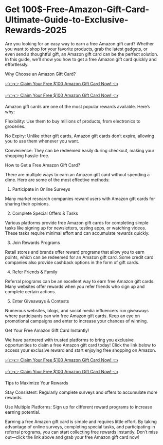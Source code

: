 # Get 100$-Free-Amazon-Gift-Card-Ultimate-Guide-to-Exclusive-Rewards-2025

Are you looking for an easy way to earn a free Amazon gift card? Whether you want to shop for your favorite products, grab the latest gadgets, or even send a thoughtful gift, an Amazon gift card can be the perfect solution. In this guide, we’ll show you how to get a free Amazon gift card quickly and effortlessly.

Why Choose an Amazon Gift Card?

[✅👉👉 Claim Your Free $100 Amazon Gift Card Now! 👈](http://giftcard.topgiftcardusa.com/fatema9/)

[✅👉👉 Claim Your Free $100 Amazon Gift Card Now! 👈](http://giftcard.topgiftcardusa.com/fatema9/)

Amazon gift cards are one of the most popular rewards available. Here’s why:

Flexibility: Use them to buy millions of products, from electronics to groceries.

No Expiry: Unlike other gift cards, Amazon gift cards don’t expire, allowing you to use them whenever you want.

Convenience: They can be redeemed easily during checkout, making your shopping hassle-free.

How to Get a Free Amazon Gift Card?

There are multiple ways to earn an Amazon gift card without spending a dime. Here are some of the most effective methods:

1. Participate in Online Surveys

Many market research companies reward users with Amazon gift cards for sharing their opinions. 

2. Complete Special Offers & Tasks

Various platforms provide free Amazon gift cards for completing simple tasks like signing up for newsletters, testing apps, or watching videos. These tasks require minimal effort and can accumulate rewards quickly.

3. Join Rewards Programs

Retail stores and brands offer reward programs that allow you to earn points, which can be redeemed for an Amazon gift card. Some credit card companies also provide cashback options in the form of gift cards.

4. Refer Friends & Family

Referral programs can be an excellent way to earn free Amazon gift cards. Many websites offer rewards when you refer friends who sign up and complete certain actions.

5. Enter Giveaways & Contests

Numerous websites, blogs, and social media influencers run giveaways where participants can win free Amazon gift cards. Keep an eye on promotional campaigns and enter to increase your chances of winning.

Get Your Free Amazon Gift Card Instantly!

We have partnered with trusted platforms to bring you exclusive opportunities to claim a free Amazon gift card today! Click the link below to access your exclusive reward and start enjoying free shopping on Amazon.

[✅👉👉 Claim Your Free $100 Amazon Gift Card Now! 👈](http://giftcard.topgiftcardusa.com/fatema9/)

[✅👉👉 Claim Your Free $100 Amazon Gift Card Now! 👈](http://giftcard.topgiftcardusa.com/fatema9/)

Tips to Maximize Your Rewards

Stay Consistent: Regularly complete surveys and offers to accumulate more rewards.

Use Multiple Platforms: Sign up for different reward programs to increase earning potential.

Earning a free Amazon gift card is simple and requires little effort. By taking advantage of online surveys, completing special tasks, and participating in referral programs, you can start collecting free rewards instantly. Don’t miss out—click the link above and grab your free Amazon gift card now!
